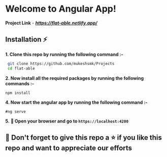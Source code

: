# Welcome to Angular App!

**Project Link** - ***https://flat-able.netlify.app/***

## Installation :zap:

**1. Clone this repo by running the following command :-**

```bash
 git clone https://github.com/mukeshsmk/Projects
 cd flat-able
```

**2. Now install all the required packages by running the following commands :-**

```
npm install
```

**4. Now start the angular app by running the following command :-**

```
#ng serve
```

**5.** **🎉 Open your browser and go to `https://localhost:4200`**

## 🤩 Don't forget to give this repo a ⭐ if you like this repo and want to appreciate our efforts
